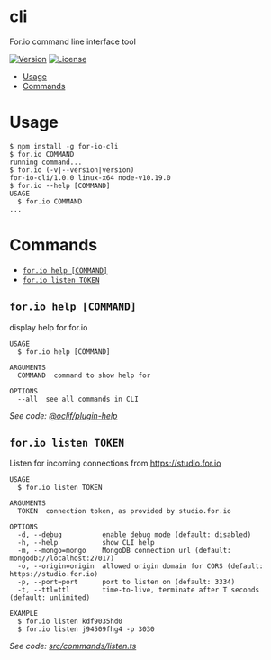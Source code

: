 cli
==========

For.io command line interface tool

[![Version](https://img.shields.io/npm/v/cli.svg)](https://npmjs.org/package/cli)
[![License](https://img.shields.io/npm/l/cli.svg)](https://github.com/nmihajlovski/cli/blob/master/package.json)

<!-- toc -->
* [Usage](#usage)
* [Commands](#commands)
<!-- tocstop -->
# Usage
<!-- usage -->
```sh-session
$ npm install -g for-io-cli
$ for.io COMMAND
running command...
$ for.io (-v|--version|version)
for-io-cli/1.0.0 linux-x64 node-v10.19.0
$ for.io --help [COMMAND]
USAGE
  $ for.io COMMAND
...
```
<!-- usagestop -->
# Commands
<!-- commands -->
* [`for.io help [COMMAND]`](#forio-help-command)
* [`for.io listen TOKEN`](#forio-listen-token)

## `for.io help [COMMAND]`

display help for for.io

```
USAGE
  $ for.io help [COMMAND]

ARGUMENTS
  COMMAND  command to show help for

OPTIONS
  --all  see all commands in CLI
```

_See code: [@oclif/plugin-help](https://github.com/oclif/plugin-help/blob/v3.2.0/src/commands/help.ts)_

## `for.io listen TOKEN`

Listen for incoming connections from https://studio.for.io

```
USAGE
  $ for.io listen TOKEN

ARGUMENTS
  TOKEN  connection token, as provided by studio.for.io

OPTIONS
  -d, --debug          enable debug mode (default: disabled)
  -h, --help           show CLI help
  -m, --mongo=mongo    MongoDB connection url (default: mongodb://localhost:27017)
  -o, --origin=origin  allowed origin domain for CORS (default: https://studio.for.io)
  -p, --port=port      port to listen on (default: 3334)
  -t, --ttl=ttl        time-to-live, terminate after T seconds (default: unlimited)

EXAMPLE
  $ for.io listen kdf9035hd0
  $ for.io listen j94509fhg4 -p 3030
```

_See code: [src/commands/listen.ts](https://github.com/for-io/cli/blob/v1.0.0/src/commands/listen.ts)_
<!-- commandsstop -->
